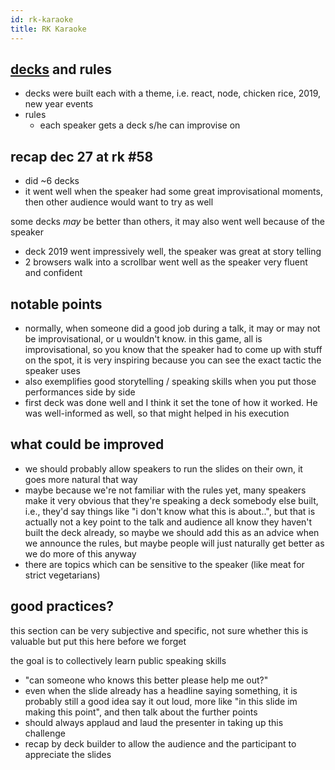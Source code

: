```yaml
---
id: rk-karaoke
title: RK Karaoke
---
```


## [decks](https://docs.google.com/presentation/d/1ofHiT0jQORMd1XUdNAmlLDBmM01ETlIORf2tuBrsRqI/edit#slide=id.g47a5664f96_0_56) and rules

- decks were built each with a theme, i.e. react, node, chicken rice, 2019, new year events
- rules
  - each speaker gets a deck s/he can improvise on

## recap dec 27 at rk #58

- did ~6 decks
- it went well when the speaker had some great improvisational moments, then other audience would want to try as well

some decks _may_ be better than others, it may also went well because of the speaker

- deck 2019 went impressively well, the speaker was great at story telling
- 2 browsers walk into a scrollbar went well as the speaker very fluent and confident

## notable points

- normally, when someone did a good job during a talk, it may or may not be improvisational, or u wouldn't know. in this game, all is improvisational, so you know that the speaker had to come up with stuff on the spot, it is very inspiring because you can see the exact tactic the speaker uses
- also exemplifies good storytelling / speaking skills when you put those performances side by side
- first deck was done well and I think it set the tone of how it worked. He was well-informed as well, so that might helped in his execution

## what could be improved

- we should probably allow speakers to run the slides on their own, it goes more natural that way
- maybe because we're not familiar with the rules yet, many speakers make it very obvious that they're speaking a deck somebody else built, i.e., they'd say things like "i don't know what this is about..", but that is actually not a key point to the talk and audience all know they haven't built the deck already, so maybe we should add this as an advice when we announce the rules, but maybe people will just naturally get better as we do more of this anyway
- there are topics which can be sensitive to the speaker (like meat for strict vegetarians)

## good practices?

this section can be very subjective and specific, not sure whether this is valuable but put this here before we forget

the goal is to collectively learn public speaking skills

- "can someone who knows this better please help me out?"
- even when the slide already has a headline saying something, it is probably still a good idea say it out loud, more like "in this slide im making this point", and then talk about the further points
- should always applaud and laud the presenter in taking up this challenge
- recap by deck builder to allow the audience and the participant to appreciate the slides
